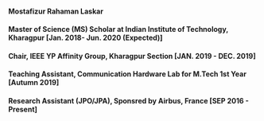 <h4> Mostafizur Rahaman Laskar </h4>
<h4> Master of Science (MS) Scholar at Indian Institute of Technology, Kharagpur [Jan. 2018- Jun. 2020 (Expected)]</h4>
<h4> Chair, IEEE YP Affinity Group, Kharagpur Section [JAN. 2019 - DEC. 2019]</h4>
<h4> Teaching Assistant, Communication Hardware Lab for M.Tech 1st Year [Autumn 2019]</h4>
<h4> Research Assistant (JPO/JPA), Sponsred by Airbus, France [SEP 2016 - Present]</h4>
